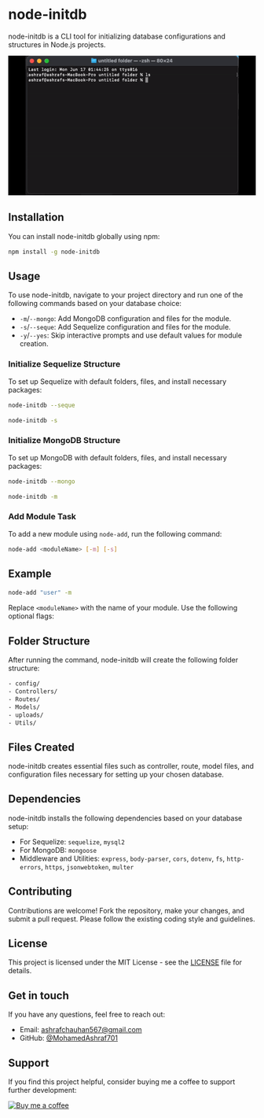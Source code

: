 # node-initdb

node-initdb is a CLI tool for initializing database configurations and structures in Node.js projects.

![Node InitDB Plugin Demo](https://github.com/MohamedAshraf701/node-cli/blob/main/example.gif)

## Installation

You can install node-initdb globally using npm:

```bash
npm install -g node-initdb
```

## Usage

To use node-initdb, navigate to your project directory and run one of the following commands based on your database choice:

-	`-m`/`--mongo`: Add MongoDB configuration and files for the module.
-	`-s`/`--seque`: Add Sequelize configuration and files for the module.
-	`-y`/`--yes`: Skip interactive prompts and use default values for module creation.

### Initialize Sequelize Structure

To set up Sequelize with default folders, files, and install necessary packages:

```bash
node-initdb --seque
```

```bash
node-initdb -s
```

### Initialize MongoDB Structure

To set up MongoDB with default folders, files, and install necessary packages:

```bash
node-initdb --mongo 
```

```bash
node-initdb -m
```

### Add Module Task

To add a new module using `node-add`, run the following command:

```bash
node-add <moduleName> [-m] [-s]
```

## Example

```bash
node-add "user" -m
```

Replace `<moduleName>` with the name of your module. Use the following optional flags:

## Folder Structure

After running the command, node-initdb will create the following folder structure:

```
- config/
- Controllers/
- Routes/
- Models/
- uploads/
- Utils/
```

## Files Created

node-initdb creates essential files such as controller, route, model files, and configuration files necessary for setting up your chosen database.

## Dependencies

node-initdb installs the following dependencies based on your database setup:

- For Sequelize: `sequelize`, `mysql2`
- For MongoDB: `mongoose`
- Middleware and Utilities: `express`, `body-parser`, `cors`, `dotenv`, `fs`, `http-errors`, `https`, `jsonwebtoken`, `multer`

## Contributing

Contributions are welcome! Fork the repository, make your changes, and submit a pull request. Please follow the existing coding style and guidelines.

## License

This project is licensed under the MIT License - see the [LICENSE](LICENSE) file for details.

## Get in touch

If you have any questions, feel free to reach out:

- Email: ashrafchauhan567@gmail.com
- GitHub: [@MohamedAshraf701](https://github.com/MohamedAshraf701)

## Support

If you find this project helpful, consider buying me a coffee to support further development:

[![Buy me a coffee](https://cdn.buymeacoffee.com/buttons/v2/default-yellow.png)](https://www.buymeacoffee.com/ashraf704)
